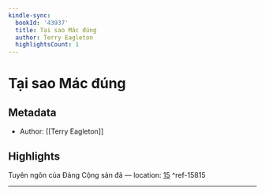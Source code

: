```yaml
---
kindle-sync:
  bookId: '43937'
  title: Tại sao Mác đúng
  author: Terry Eagleton
  highlightsCount: 1
---
```

# Tại sao Mác đúng
## Metadata
* Author: [[Terry Eagleton]]

## Highlights
Tuyên ngôn của Đảng Cộng sản đã — location: [15]() ^ref-15815

---
